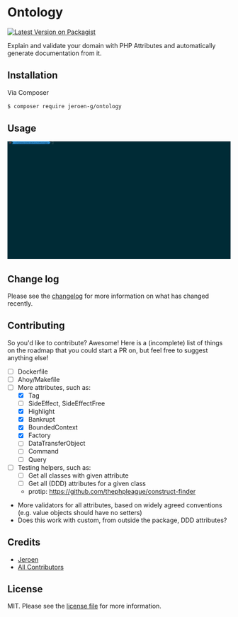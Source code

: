 # Ontology

[![Latest Version on Packagist][ico-version]][link-packagist]

Explain and validate your domain with PHP Attributes and automatically generate documentation from it. 

## Installation

Via Composer

``` bash
$ composer require jeroen-g/ontology
```

## Usage

![image](./ontology.gif)

## Change log

Please see the [changelog](changelog.md) for more information on what has changed recently.

## Contributing

So you'd like to contribute? Awesome! Here is a (incomplete) list of things on the roadmap that you could start a PR on,
but feel free to suggest anything else!

- [ ] Dockerfile
- [ ] Ahoy/Makefile
- [ ] More attributes, such as:
    - [x] Tag
    - [ ] SideEffect, SideEffectFree
    - [x] Highlight
    - [x] Bankrupt
    - [x] BoundedContext
    - [x] Factory
    - [ ] DataTransferObject
    - [ ] Command
    - [ ] Query
- [ ] Testing helpers, such as:
    - [ ] Get all classes with given attribute
    - [ ] Get all (DDD) attributes for a given class
    - protip: https://github.com/thephpleague/construct-finder
- More validators for all attributes, based on widely agreed conventions (e.g. value objects should have no setters)
- Does this work with custom, from outside the package, DDD attributes?

## Credits

- [Jeroen](https://github.com/jeroen-g)
- [All Contributors][link-contributors]

## License

MIT. Please see the [license file](license.md) for more information.

[ico-version]: https://img.shields.io/packagist/v/jeroen-g/ontology.svg?style=flat-square

[link-packagist]: https://packagist.org/packages/jeroen-g/ontology
[link-contributors]: ../../contributors

